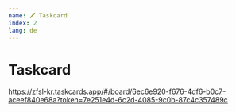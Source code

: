 ```yaml
---
name: 🖊 Taskcard
index: 2
lang: de
---
```


# Taskcard

https://zfsl-kr.taskcards.app/#/board/6ec6e920-f676-4df6-b0c7-aceef840e68a?token=7e251e4d-6c2d-4085-9c0b-87c4c357489c
